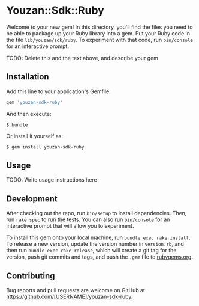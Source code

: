 # Youzan::Sdk::Ruby

Welcome to your new gem! In this directory, you'll find the files you need to be able to package up your Ruby library into a gem. Put your Ruby code in the file `lib/youzan/sdk/ruby`. To experiment with that code, run `bin/console` for an interactive prompt.

TODO: Delete this and the text above, and describe your gem

## Installation

Add this line to your application's Gemfile:

```ruby
gem 'youzan-sdk-ruby'
```

And then execute:

    $ bundle

Or install it yourself as:

    $ gem install youzan-sdk-ruby

## Usage

TODO: Write usage instructions here

## Development

After checking out the repo, run `bin/setup` to install dependencies. Then, run `rake spec` to run the tests. You can also run `bin/console` for an interactive prompt that will allow you to experiment.

To install this gem onto your local machine, run `bundle exec rake install`. To release a new version, update the version number in `version.rb`, and then run `bundle exec rake release`, which will create a git tag for the version, push git commits and tags, and push the `.gem` file to [rubygems.org](https://rubygems.org).

## Contributing

Bug reports and pull requests are welcome on GitHub at https://github.com/[USERNAME]/youzan-sdk-ruby.
